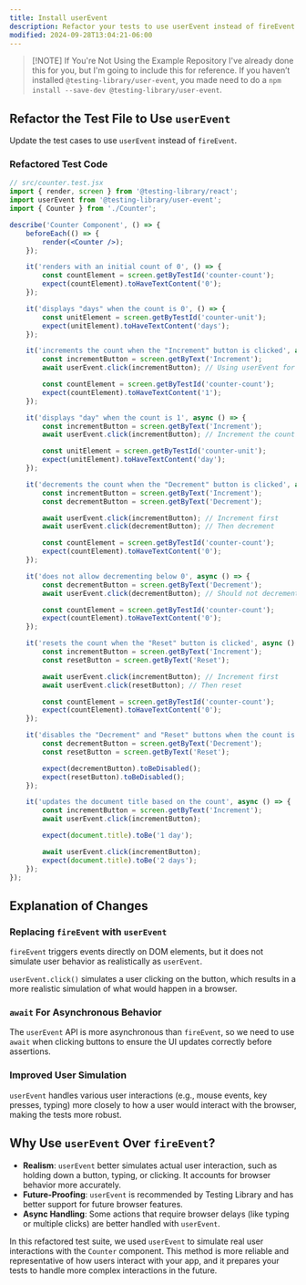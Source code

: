 ```yaml
---
title: Install userEvent
description: Refactor your tests to use userEvent instead of fireEvent.
modified: 2024-09-28T13:04:21-06:00
---
```


> [!NOTE] If You're Not Using the Example Repository
> I've already done this for you, but I'm going to include this for reference. If you haven’t installed `@testing-library/user-event`, you made need to do a `npm install --save-dev @testing-library/user-event`.

## Refactor the Test File to Use `userEvent`

Update the test cases to use `userEvent` instead of `fireEvent`.

### Refactored Test Code

```jsx
// src/counter.test.jsx
import { render, screen } from '@testing-library/react';
import userEvent from '@testing-library/user-event';
import { Counter } from './Counter';

describe('Counter Component', () => {
	beforeEach(() => {
		render(<Counter />);
	});

	it('renders with an initial count of 0', () => {
		const countElement = screen.getByTestId('counter-count');
		expect(countElement).toHaveTextContent('0');
	});

	it('displays "days" when the count is 0', () => {
		const unitElement = screen.getByTestId('counter-unit');
		expect(unitElement).toHaveTextContent('days');
	});

	it('increments the count when the "Increment" button is clicked', async () => {
		const incrementButton = screen.getByText('Increment');
		await userEvent.click(incrementButton); // Using userEvent for a real click event

		const countElement = screen.getByTestId('counter-count');
		expect(countElement).toHaveTextContent('1');
	});

	it('displays "day" when the count is 1', async () => {
		const incrementButton = screen.getByText('Increment');
		await userEvent.click(incrementButton); // Increment the count

		const unitElement = screen.getByTestId('counter-unit');
		expect(unitElement).toHaveTextContent('day');
	});

	it('decrements the count when the "Decrement" button is clicked', async () => {
		const incrementButton = screen.getByText('Increment');
		const decrementButton = screen.getByText('Decrement');

		await userEvent.click(incrementButton); // Increment first
		await userEvent.click(decrementButton); // Then decrement

		const countElement = screen.getByTestId('counter-count');
		expect(countElement).toHaveTextContent('0');
	});

	it('does not allow decrementing below 0', async () => {
		const decrementButton = screen.getByText('Decrement');
		await userEvent.click(decrementButton); // Should not decrement below 0

		const countElement = screen.getByTestId('counter-count');
		expect(countElement).toHaveTextContent('0');
	});

	it('resets the count when the "Reset" button is clicked', async () => {
		const incrementButton = screen.getByText('Increment');
		const resetButton = screen.getByText('Reset');

		await userEvent.click(incrementButton); // Increment first
		await userEvent.click(resetButton); // Then reset

		const countElement = screen.getByTestId('counter-count');
		expect(countElement).toHaveTextContent('0');
	});

	it('disables the "Decrement" and "Reset" buttons when the count is 0', () => {
		const decrementButton = screen.getByText('Decrement');
		const resetButton = screen.getByText('Reset');

		expect(decrementButton).toBeDisabled();
		expect(resetButton).toBeDisabled();
	});

	it('updates the document title based on the count', async () => {
		const incrementButton = screen.getByText('Increment');
		await userEvent.click(incrementButton);

		expect(document.title).toBe('1 day');

		await userEvent.click(incrementButton);
		expect(document.title).toBe('2 days');
	});
});
```

## Explanation of Changes

### Replacing `fireEvent` with `userEvent`

`fireEvent` triggers events directly on DOM elements, but it does not simulate user behavior as realistically as `userEvent`.

`userEvent.click()` simulates a user clicking on the button, which results in a more realistic simulation of what would happen in a browser.

### `await` For Asynchronous Behavior

The `userEvent` API is more asynchronous than `fireEvent`, so we need to use `await` when clicking buttons to ensure the UI updates correctly before assertions.

### Improved User Simulation

`userEvent` handles various user interactions (e.g., mouse events, key presses, typing) more closely to how a user would interact with the browser, making the tests more robust.

## Why Use `userEvent` Over `fireEvent`?

- **Realism**: `userEvent` better simulates actual user interaction, such as holding down a button, typing, or clicking. It accounts for browser behavior more accurately.
- **Future-Proofing**: `userEvent` is recommended by Testing Library and has better support for future browser features.
- **Async Handling**: Some actions that require browser delays (like typing or multiple clicks) are better handled with `userEvent`.

In this refactored test suite, we used `userEvent` to simulate real user interactions with the `Counter` component. This method is more reliable and representative of how users interact with your app, and it prepares your tests to handle more complex interactions in the future.
